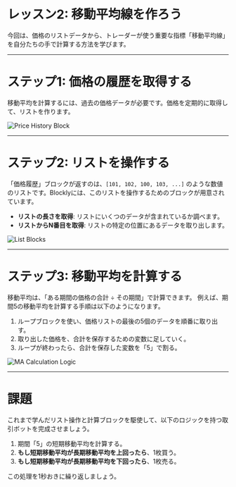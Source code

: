 # レッスン2: 移動平均線を作ろう

今回は、価格のリストデータから、トレーダーが使う重要な指標「移動平均線」を自分たちの手で計算する方法を学びます。

---

# ステップ1: 価格の履歴を取得する

移動平均を計算するには、過去の価格データが必要です。価格を定期的に取得して、リストを作ります。

![Price History Block](https://drive.google.com/thumbnail?id=1-dummy-price-history-block-image)

---

# ステップ2: リストを操作する

「価格履歴」ブロックが返すのは、`[101, 102, 100, 103, ...]` のような数値のリストです。Blocklyには、このリストを操作するためのブロックが用意されています。

- **リストの長さを取得**: リストにいくつのデータが含まれているか調べます。
- **リストからN番目を取得**: リストの特定の位置にあるデータを取り出します。

![List Blocks](https://drive.google.com/thumbnail?id=1-dummy-list-operations-block-image)

---

# ステップ3: 移動平均を計算する

移動平均は、「ある期間の価格の合計 ÷ その期間」で計算できます。
例えば、期間5の移動平均を計算する手順は以下のようになります。

1.  ループブロックを使い、価格リストの最後の5個のデータを順番に取り出す。
2.  取り出した価格を、合計を保存するための変数に足していく。
3.  ループが終わったら、合計を保存した変数を「5」で割る。

![MA Calculation Logic](https://drive.google.com/thumbnail?id=1-dummy-ma-calculation-block-image)

---

# 課題

これまで学んだリスト操作と計算ブロックを駆使して、以下のロジックを持つ取引ボットを完成させましょう。

1.  期間「5」の短期移動平均を計算する。
3.  **もし短期移動平均が長期移動平均を上回ったら**、1枚買う。
4.  **もし短期移動平均が長期移動平均を下回ったら**、1枚売る。

この処理を1秒おきに繰り返しましょう。